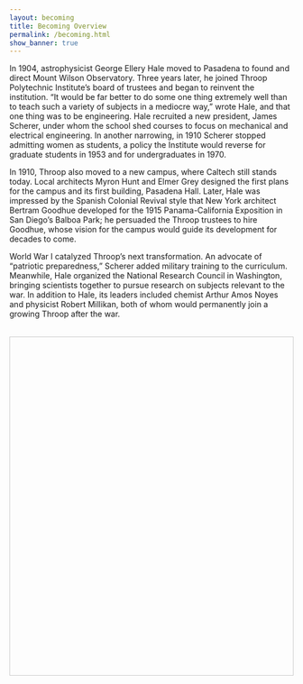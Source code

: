 ```yaml
---
layout: becoming
title: Becoming Overview
permalink: /becoming.html
show_banner: true
---
```


<style>
#my-mirador {
  height: 600px;
  max-width: 100%;
  margin: 2rem auto;
  position: relative;
  border: 1px solid #ccc;
}
</style>

In 1904, astrophysicist George Ellery Hale moved to Pasadena to found and direct Mount Wilson Observatory. Three years later, he joined Throop Polytechnic Institute’s board of trustees and began to reinvent the institution. “It would be far better to do some one thing extremely well than to teach such a variety of subjects in a mediocre way,” wrote Hale, and that one thing was to be engineering. Hale recruited a new president, James Scherer, under whom the school shed courses to focus on mechanical and electrical engineering. In another narrowing, in 1910 Scherer stopped admitting women as students, a policy the Institute would reverse for graduate students in 1953 and for undergraduates in 1970.

In 1910, Throop also moved to a new campus, where Caltech still stands today. Local architects Myron Hunt and Elmer Grey designed the first plans for the campus and its first building, Pasadena Hall. Later, Hale was impressed by the Spanish Colonial Revival style that New York architect Bertram Goodhue developed for the 1915 Panama-California Exposition in San Diego’s Balboa Park; he persuaded the Throop trustees to hire Goodhue, whose vision for the campus would guide its development for decades to come.

World War I catalyzed Throop’s next transformation. An advocate of “patriotic preparedness,” Scherer added military training to the curriculum. Meanwhile, Hale organized the National Research Council in Washington, bringing scientists together to pursue research on subjects relevant to the war. In addition to Hale, its leaders included chemist Arthur Amos Noyes and physicist Robert Millikan, both of whom would permanently join a growing Throop after the war.


<script src="https://unpkg.com/mirador@3.3.0/dist/mirador.min.js"></script>
<div id="my-mirador"></div>
<script type="text/javascript">
  // Get base URL using Liquid, rendered as a string
  const baseUrl = "{{ site.baseurl | default: '' }}";

  window.miradorInstance = Mirador.viewer({
    id: "my-mirador",
    manifests: {
      [baseUrl + "/objects/greater-throop-collection/manifest.json"]: {
        provider: "Caltech Library"
      }
    },
    windows: [{
      loadedManifest: baseUrl + "/objects/greater-throop-collection/manifest.json",
      canvasIndex: 0,
      thumbnailNavigationPosition: "far-bottom",
      view: "single",
      osdBounds: {
        x: 0,
        y: 0,
        width: 5442,
        height: 7299
      }
    }],
    workspaceControlPanel: {
      enabled: false
    },
    window: {
      osdOptions: {
        homePosition: null,
        defaultZoomLevel: 0,
        preserveViewport: false,
        animationTime: 0.5,
        fitBounds: true,
        visibilityRatio: 1.0,
        immediateRender: true,
        minZoomLevel: 0,
        maxZoomLevel: 10
      }
    }
  });
</script>